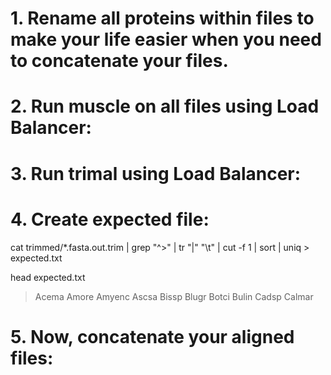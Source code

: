 # 1. Rename all proteins within files to make your life easier when you need to concatenate your files.



# 2. Run muscle on all files using Load Balancer:



# 3. Run trimal using Load Balancer:



# 4. Create expected file:
cat trimmed/*.fasta.out.trim | grep "^>" | tr "|" "\t" | cut -f 1 | sort | uniq > expected.txt

head expected.txt
>Acema
>Amore
>Amyenc
>Ascsa
>Bissp
>Blugr
>Botci
>Bulin
>Cadsp
>Calmar

# 5. Now, concatenate your aligned files:
